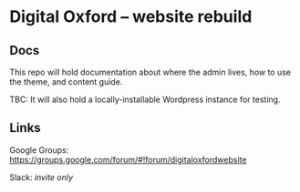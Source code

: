 # Digital Oxford – website rebuild

## Docs

This repo will hold documentation about where the admin lives, how to use the theme, and content guide.

TBC: It will also hold a locally-installable Wordpress instance for testing.

## Links

Google Groups: https://groups.google.com/forum/#!forum/digitaloxfordwebsite

Slack: *invite only*
